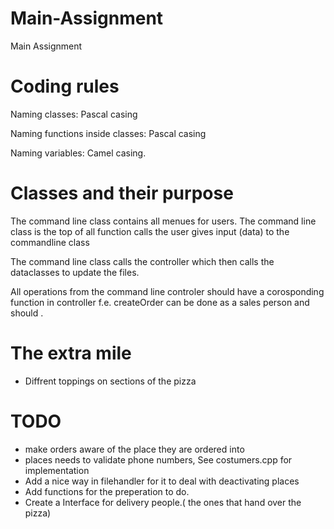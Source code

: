# Main-Assignment
Main Assignment

# Coding rules

Naming classes: Pascal casing

Naming functions inside classes: Pascal casing

Naming variables: Camel casing.

# Classes and their purpose

The command line class contains all menues for users.
The command line class is the top of all function calls
the user gives input (data) to the commandline class

The command line class calls the controller which then calls
the dataclasses to update the files.


All operations from the command line controler should have a corosponding
function in controller f.e. createOrder can be done as a sales person
and should .

# The extra mile
- Diffrent toppings on sections of the pizza


# TODO
- make orders aware of the place they are ordered into
- places needs to validate phone numbers, See costumers.cpp for implementation
- Add a nice way in filehandler for it to deal with deactivating places
- Add functions for the preperation to do.
- Create a Interface for delivery people.( the ones that hand over the pizza) 
